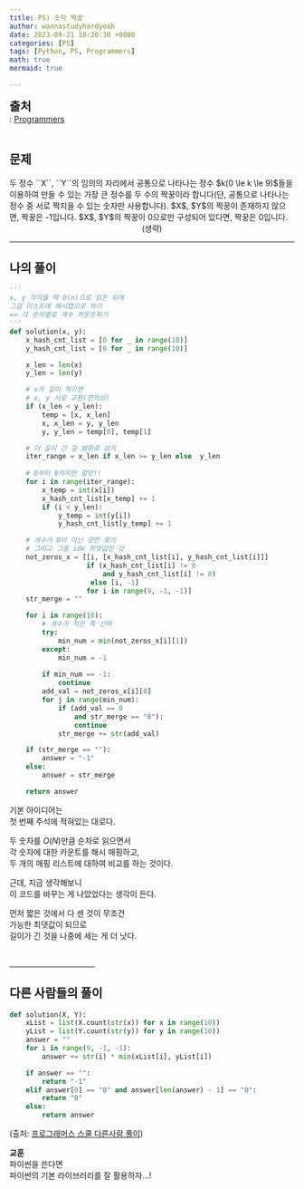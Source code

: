 ```yaml
---
title: PS) 숫자 짝꿍
author: wannastudyhardyeah
date: 2023-09-21 10:20:30 +0800
categories: [PS]
tags: [Python, PS, Programmers]
math: true
mermaid: true

---
```

<span style="font-size: 1.3rem;"><b>출처</b></span><br>
\: <a href="https://school.programmers.co.kr/learn/courses/30/lessons/131128">Programmers</a>
<br><br>
<h2 id="problem">문제</h2>
두 정수 ``X``, ``Y``의 임의의 자리에서 공통으로 나타나는 정수 $k(0 \le k \le 9)$들을 이용하여 만들 수 있는 가장 큰 정수를 두 수의 짝꿍이라 합니다(단, 공통으로 나타나는 정수 중 서로 짝지을 수 있는 숫자만 사용합니다). $X$, $Y$의 짝꿍이 존재하지 않으면, 짝꿍은 -1입니다. $X$, $Y$의 짝꿍이 0으로만 구성되어 있다면, 짝꿍은 0입니다.
<div align="center">(생략)</div>
<hr>
<h2 id="my-solved">나의 풀이</h2>

```python
'''
x, y 각각을 딱 O(n)으로 읽은 뒤에
그걸 리스트에 해시맵으로 하기
=> 각 숫자별로 개수 카운트하기
'''
def solution(x, y):
    x_hash_cnt_list = [0 for _ in range(10)]
    y_hash_cnt_list = [0 for _ in range(10)]

    x_len = len(x)
    y_len = len(y)

    # x가 길이 작으면
    # x, y 서로 교환(편의상)
    if (x_len < y_len):
        temp = [x, x_len]
        x, x_len = y, y_len
        y, y_len = temp[0], temp[1]

    # 더 길이 긴 걸 범위로 삼기
    iter_range = x_len if x_len >= y_len else  y_len
    
    # 0부터 9까지만 할당!!
    for i in range(iter_range):
        x_temp = int(x[i])
        x_hash_cnt_list[x_temp] += 1
        if (i < y_len):
            y_temp = int(y[i])
            y_hash_cnt_list[y_temp] += 1

    # 개수가 0이 아닌 것만 찾기
    # 그리고 그중 idx 최댓값인 것
    not_zeros_x = [[i, [x_hash_cnt_list[i], y_hash_cnt_list[i]]]
                   if (x_hash_cnt_list[i] != 0
                       and y_hash_cnt_list[i] != 0)
                    else [i, -1]
                   for i in range(9, -1, -1)]
    str_merge = ""

    for i in range(10):
        # 개수가 적은 쪽 선택
        try:
            min_num = min(not_zeros_x[i][1])
        except:
            min_num = -1
 
        if min_num == -1:
            continue
        add_val = not_zeros_x[i][0]
        for j in range(min_num):
            if (add_val == 0
                and str_merge == "0"):
                continue
            str_merge += str(add_val)

    if (str_merge == ""):
        answer = "-1"
    else:
        answer = str_merge

    return answer
```
기본 아이디어는<br>
첫 번째 주석에 적혀있는 대로다.<br>

두 숫자를 $O(N)$만큼 순차로 읽으면서<br>
각 숫자에 대한 카운트를 해시 매핑하고,<br>
두 개의 매핑 리스트에 대하여 비교를 하는 것이다.<br>

근데, 지금 생각해보니<br>
이 코드를 바꾸는 게 나았었다는 생각이 든다.<br>

먼저 짧은 것에서 다 센 것이 무조건<br>
가능한 최댓값이 되므로<br>
길이가 긴 것을 나중에 세는 게 더 낫다.<br> 


<br>
<hr width="30%">
<h2 id="other_solutions">다른 사람들의 풀이</h2>

```python
def solution(X, Y):
    xList = list(X.count(str(x)) for x in range(10))
    yList = list(Y.count(str(y)) for y in range(10))
    answer = ""
    for i in range(9, -1, -1):
        answer += str(i) * min(xList[i], yList[i])

    if answer == "":
        return "-1"
    elif answer[0] == "0" and answer[len(answer) - 1] == "0":
        return "0"
    else:
        return answer
```
(출처: <a href="https://school.programmers.co.kr/learn/courses/30/lessons/131128/solution_groups?language=python3">프로그래머스 스쿨 다른사람 풀이</a>)<br>

<b>교훈</b><br>
파이썬을 쓴다면<br>
파이썬의 기본 라이브러리를 잘 활용하자...!<br>